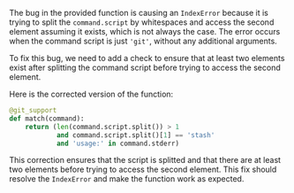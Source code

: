 The bug in the provided function is causing an `IndexError` because it is trying to split the `command.script` by whitespaces and access the second element assuming it exists, which is not always the case. The error occurs when the command script is just `'git'`, without any additional arguments.

To fix this bug, we need to add a check to ensure that at least two elements exist after splitting the command script before trying to access the second element.

Here is the corrected version of the function:

```python
@git_support
def match(command):
    return (len(command.script.split()) > 1 
            and command.script.split()[1] == 'stash'
            and 'usage:' in command.stderr)
```

This correction ensures that the script is splitted and that there are at least two elements before trying to access the second element. This fix should resolve the `IndexError` and make the function work as expected.